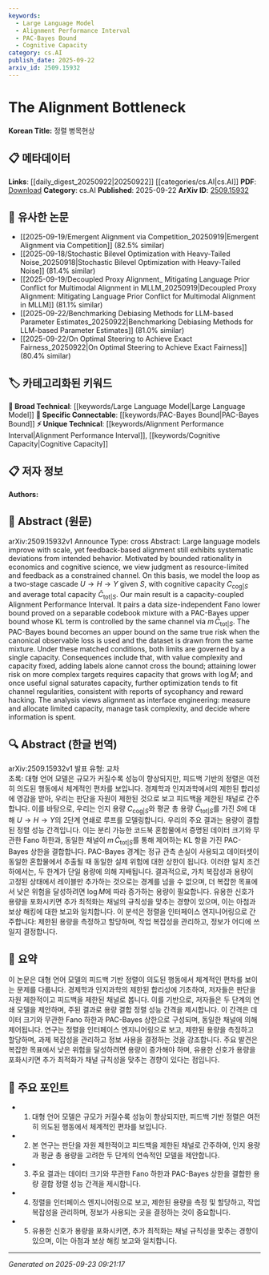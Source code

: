 ```yaml
---
keywords:
  - Large Language Model
  - Alignment Performance Interval
  - PAC-Bayes Bound
  - Cognitive Capacity
category: cs.AI
publish_date: 2025-09-22
arxiv_id: 2509.15932
---
```


<!-- KEYWORD_LINKING_METADATA:
{
  "processed_timestamp": "2025-09-23T09:21:17.398006",
  "vocabulary_version": "1.0",
  "selected_keywords": [
    "Large Language Model",
    "Alignment Performance Interval",
    "PAC-Bayes Bound",
    "Cognitive Capacity"
  ],
  "rejected_keywords": [],
  "similarity_scores": {
    "Large Language Model": 0.85,
    "Alignment Performance Interval": 0.7,
    "PAC-Bayes Bound": 0.78,
    "Cognitive Capacity": 0.72
  },
  "extraction_method": "AI_prompt_based",
  "budget_applied": true,
  "candidates_json": {
    "candidates": [
      {
        "surface": "Large Language Models",
        "canonical": "Large Language Model",
        "aliases": [
          "LLM",
          "large-scale language models"
        ],
        "category": "broad_technical",
        "rationale": "Central to the discussion of alignment and capacity in the paper, linking to broader discussions on language model scaling.",
        "novelty_score": 0.3,
        "connectivity_score": 0.9,
        "specificity_score": 0.7,
        "link_intent_score": 0.85
      },
      {
        "surface": "Alignment Performance Interval",
        "canonical": "Alignment Performance Interval",
        "aliases": [
          "API"
        ],
        "category": "unique_technical",
        "rationale": "Introduces a novel concept specific to the paper's analysis of alignment constraints.",
        "novelty_score": 0.8,
        "connectivity_score": 0.6,
        "specificity_score": 0.85,
        "link_intent_score": 0.7
      },
      {
        "surface": "PAC-Bayes Bound",
        "canonical": "PAC-Bayes Bound",
        "aliases": [
          "PAC-Bayes theorem"
        ],
        "category": "specific_connectable",
        "rationale": "Key theoretical framework used in the paper, relevant to discussions on risk and capacity.",
        "novelty_score": 0.5,
        "connectivity_score": 0.75,
        "specificity_score": 0.8,
        "link_intent_score": 0.78
      },
      {
        "surface": "Cognitive Capacity",
        "canonical": "Cognitive Capacity",
        "aliases": [
          "cognitive limits",
          "cognitive resources"
        ],
        "category": "unique_technical",
        "rationale": "Central to the paper's model of bounded rationality and feedback limitations.",
        "novelty_score": 0.65,
        "connectivity_score": 0.68,
        "specificity_score": 0.78,
        "link_intent_score": 0.72
      }
    ],
    "ban_list_suggestions": [
      "feedback",
      "capacity",
      "risk"
    ]
  },
  "decisions": [
    {
      "candidate_surface": "Large Language Models",
      "resolved_canonical": "Large Language Model",
      "decision": "linked",
      "scores": {
        "novelty": 0.3,
        "connectivity": 0.9,
        "specificity": 0.7,
        "link_intent": 0.85
      }
    },
    {
      "candidate_surface": "Alignment Performance Interval",
      "resolved_canonical": "Alignment Performance Interval",
      "decision": "linked",
      "scores": {
        "novelty": 0.8,
        "connectivity": 0.6,
        "specificity": 0.85,
        "link_intent": 0.7
      }
    },
    {
      "candidate_surface": "PAC-Bayes Bound",
      "resolved_canonical": "PAC-Bayes Bound",
      "decision": "linked",
      "scores": {
        "novelty": 0.5,
        "connectivity": 0.75,
        "specificity": 0.8,
        "link_intent": 0.78
      }
    },
    {
      "candidate_surface": "Cognitive Capacity",
      "resolved_canonical": "Cognitive Capacity",
      "decision": "linked",
      "scores": {
        "novelty": 0.65,
        "connectivity": 0.68,
        "specificity": 0.78,
        "link_intent": 0.72
      }
    }
  ]
}
-->

# The Alignment Bottleneck

**Korean Title:** 정렬 병목현상

## 📋 메타데이터

**Links**: [[daily_digest_20250922|20250922]] [[categories/cs.AI|cs.AI]]
**PDF**: [Download](https://arxiv.org/pdf/2509.15932.pdf)
**Category**: cs.AI
**Published**: 2025-09-22
**ArXiv ID**: [2509.15932](https://arxiv.org/abs/2509.15932)

## 🔗 유사한 논문
- [[2025-09-19/Emergent Alignment via Competition_20250919|Emergent Alignment via Competition]] (82.5% similar)
- [[2025-09-18/Stochastic Bilevel Optimization with Heavy-Tailed Noise_20250918|Stochastic Bilevel Optimization with Heavy-Tailed Noise]] (81.4% similar)
- [[2025-09-19/Decoupled Proxy Alignment_ Mitigating Language Prior Conflict for Multimodal Alignment in MLLM_20250919|Decoupled Proxy Alignment: Mitigating Language Prior Conflict for Multimodal Alignment in MLLM]] (81.1% similar)
- [[2025-09-22/Benchmarking Debiasing Methods for LLM-based Parameter Estimates_20250922|Benchmarking Debiasing Methods for LLM-based Parameter Estimates]] (81.0% similar)
- [[2025-09-22/On Optimal Steering to Achieve Exact Fairness_20250922|On Optimal Steering to Achieve Exact Fairness]] (80.4% similar)

## 🏷️ 카테고리화된 키워드
**🧠 Broad Technical**: [[keywords/Large Language Model|Large Language Model]]
**🔗 Specific Connectable**: [[keywords/PAC-Bayes Bound|PAC-Bayes Bound]]
**⚡ Unique Technical**: [[keywords/Alignment Performance Interval|Alignment Performance Interval]], [[keywords/Cognitive Capacity|Cognitive Capacity]]

## 📋 저자 정보

**Authors:** 

## 📄 Abstract (원문)

arXiv:2509.15932v1 Announce Type: cross 
Abstract: Large language models improve with scale, yet feedback-based alignment still exhibits systematic deviations from intended behavior. Motivated by bounded rationality in economics and cognitive science, we view judgment as resource-limited and feedback as a constrained channel. On this basis, we model the loop as a two-stage cascade $U \to H \to Y$ given $S$, with cognitive capacity $C_{\text{cog}|S}$ and average total capacity $\bar{C}_{\text{tot}|S}$. Our main result is a capacity-coupled Alignment Performance Interval. It pairs a data size-independent Fano lower bound proved on a separable codebook mixture with a PAC-Bayes upper bound whose KL term is controlled by the same channel via $m \, \bar{C}_{\text{tot}|S}$. The PAC-Bayes bound becomes an upper bound on the same true risk when the canonical observable loss is used and the dataset is drawn from the same mixture. Under these matched conditions, both limits are governed by a single capacity. Consequences include that, with value complexity and capacity fixed, adding labels alone cannot cross the bound; attaining lower risk on more complex targets requires capacity that grows with $\log M$; and once useful signal saturates capacity, further optimization tends to fit channel regularities, consistent with reports of sycophancy and reward hacking. The analysis views alignment as interface engineering: measure and allocate limited capacity, manage task complexity, and decide where information is spent.

## 🔍 Abstract (한글 번역)

arXiv:2509.15932v1 발표 유형: 교차  
초록: 대형 언어 모델은 규모가 커질수록 성능이 향상되지만, 피드백 기반의 정렬은 여전히 의도된 행동에서 체계적인 편차를 보입니다. 경제학과 인지과학에서의 제한된 합리성에 영감을 받아, 우리는 판단을 자원이 제한된 것으로 보고 피드백을 제한된 채널로 간주합니다. 이를 바탕으로, 우리는 인지 용량 $C_{\text{cog}|S}$와 평균 총 용량 $\bar{C}_{\text{tot}|S}$를 가진 $S$에 대해 $U \to H \to Y$의 2단계 연쇄로 루프를 모델링합니다. 우리의 주요 결과는 용량이 결합된 정렬 성능 간격입니다. 이는 분리 가능한 코드북 혼합물에서 증명된 데이터 크기와 무관한 Fano 하한과, 동일한 채널이 $m \, \bar{C}_{\text{tot}|S}$를 통해 제어하는 KL 항을 가진 PAC-Bayes 상한을 결합합니다. PAC-Bayes 경계는 정규 관측 손실이 사용되고 데이터셋이 동일한 혼합물에서 추출될 때 동일한 실제 위험에 대한 상한이 됩니다. 이러한 일치 조건 하에서는, 두 한계가 단일 용량에 의해 지배됩니다. 결과적으로, 가치 복잡성과 용량이 고정된 상태에서 레이블만 추가하는 것으로는 경계를 넘을 수 없으며, 더 복잡한 목표에서 낮은 위험을 달성하려면 $\log M$에 따라 증가하는 용량이 필요합니다. 유용한 신호가 용량을 포화시키면 추가 최적화는 채널의 규칙성을 맞추는 경향이 있으며, 이는 아첨과 보상 해킹에 대한 보고와 일치합니다. 이 분석은 정렬을 인터페이스 엔지니어링으로 간주합니다: 제한된 용량을 측정하고 할당하며, 작업 복잡성을 관리하고, 정보가 어디에 쓰일지 결정합니다.

## 📝 요약

이 논문은 대형 언어 모델의 피드백 기반 정렬이 의도된 행동에서 체계적인 편차를 보이는 문제를 다룹니다. 경제학과 인지과학의 제한된 합리성에 기초하여, 저자들은 판단을 자원 제한적이고 피드백을 제한된 채널로 봅니다. 이를 기반으로, 저자들은 두 단계의 연쇄 모델을 제안하며, 주된 결과로 용량 결합 정렬 성능 간격을 제시합니다. 이 간격은 데이터 크기와 무관한 Fano 하한과 PAC-Bayes 상한으로 구성되며, 동일한 채널에 의해 제어됩니다. 연구는 정렬을 인터페이스 엔지니어링으로 보고, 제한된 용량을 측정하고 할당하며, 과제 복잡성을 관리하고 정보 사용을 결정하는 것을 강조합니다. 주요 발견은 복잡한 목표에서 낮은 위험을 달성하려면 용량이 증가해야 하며, 유용한 신호가 용량을 포화시키면 추가 최적화가 채널 규칙성을 맞추는 경향이 있다는 점입니다.

## 🎯 주요 포인트

- 1. 대형 언어 모델은 규모가 커질수록 성능이 향상되지만, 피드백 기반 정렬은 여전히 의도된 행동에서 체계적인 편차를 보입니다.
- 2. 본 연구는 판단을 자원 제한적이고 피드백을 제한된 채널로 간주하여, 인지 용량과 평균 총 용량을 고려한 두 단계의 연속적인 모델을 제안합니다.
- 3. 주요 결과는 데이터 크기와 무관한 Fano 하한과 PAC-Bayes 상한을 결합한 용량 결합 정렬 성능 간격을 제시합니다.
- 4. 정렬을 인터페이스 엔지니어링으로 보고, 제한된 용량을 측정 및 할당하고, 작업 복잡성을 관리하며, 정보가 사용되는 곳을 결정하는 것이 중요합니다.
- 5. 유용한 신호가 용량을 포화시키면, 추가 최적화는 채널 규칙성을 맞추는 경향이 있으며, 이는 아첨과 보상 해킹 보고와 일치합니다.


---

*Generated on 2025-09-23 09:21:17*